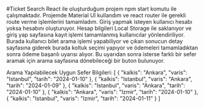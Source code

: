 #Ticket Search
React ile oluşturduğum projem npm start komutu ile çalışmaktadır. Projemde Material UI kullandım ve react router ile gerekli route verme işlemlerini tamamladım. Giriş yapmak isteyen kullanıcı hesabı yoksa hesabını oluşturuyor. Hesap bilgileri Local Storage ile saklanıyor ve giriş yap sayfasına kayıt işlemi tamamlanmış kullanıcılar yönlendiriliyor. Burada kullanıcı bilet arama işlemi yapabiliyor ve çıkan sonucun detay sayfasına giderek burada koltuk seçimi yapıyor ve ödemeleri tamamladıktan sonra ödeme başarılı uyarısı alıyor. Bu uyarıdan sonra isterse farklı bir sefer aramak için arama sayfasına dönebileceği bir buton bulunuyor.

Arama Yapılabilecek Uygun Sefer Bilgileri:
[
    {
        "kalkis": "Ankara",
        "varis": "Istanbul",
        "tarih": "2024-01-10"
    },
    {
        "kalkis": "Istanbul",
        "varis": "Ankara",
        "tarih": "2024-01-09"
    },
    {
        "kalkis": "Istanbul",
        "varis": "Ankara",
        "tarih": "2024-01-10"
    },
    {
        "kalkis": "Ankara",
        "varis": "Izmir",
        "tarih": "2024-01-10"
    },
    {
        "kalkis": "Istanbul",
        "varis": "Izmir",
        "tarih": "2024-01-11"
    }
]
